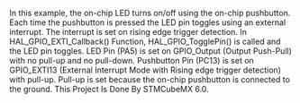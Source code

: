 In this example, the on-chip LED turns on/off using the on-chip pushbutton. Each time the pushbutton is pressed the LED pin toggles using an external interrupt. The interrupt is set on rising edge trigger detection. In HAL_GPIO_EXTI_Callback() Function, HAL_GPIO_TogglePin() is called and the LED pin toggles.
LED Pin (PA5) is set on GPIO_Output (Output Push-Pull) with no pull-up and no pull-down.
Pushbutton Pin (PC13) is set on GPIO_EXTI13 (External Interrupt Mode with Rising edge trigger detection) with pull-up. Pull-up is set because the on-chip pushbutton is connected to the ground.
This Project Is Done By STMCubeMX 6.0.

